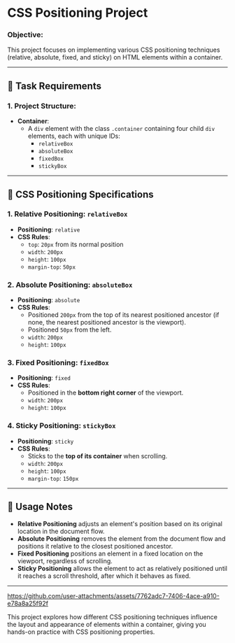 # CSS Positioning Project

### Objective:
This project focuses on implementing various CSS positioning techniques (relative, absolute, fixed, and sticky) on HTML elements within a container. 

---

## 🎯 **Task Requirements**

### 1. **Project Structure**:
   - **Container**:
     - A `div` element with the class `.container` containing four child `div` elements, each with unique IDs:
       - `relativeBox`
       - `absoluteBox`
       - `fixedBox`
       - `stickyBox`

---

## 📏 **CSS Positioning Specifications**

### 1. **Relative Positioning: `relativeBox`**
   - **Positioning**: `relative`
   - **CSS Rules**:
     - `top`: `20px` from its normal position
     - `width`: `200px`
     - `height`: `100px`
     - `margin-top`: `50px`

### 2. **Absolute Positioning: `absoluteBox`**
   - **Positioning**: `absolute`
   - **CSS Rules**:
     - Positioned `200px` from the top of its nearest positioned ancestor (if none, the nearest positioned ancestor is the viewport).
     - Positioned `50px` from the left.
     - `width`: `200px`
     - `height`: `100px`

### 3. **Fixed Positioning: `fixedBox`**
   - **Positioning**: `fixed`
   - **CSS Rules**:
     - Positioned in the **bottom right corner** of the viewport.
     - `width`: `200px`
     - `height`: `100px`

### 4. **Sticky Positioning: `stickyBox`**
   - **Positioning**: `sticky`
   - **CSS Rules**:
     - Sticks to the **top of its container** when scrolling.
     - `width`: `200px`
     - `height`: `100px`
     - `margin-top`: `150px`
     
---

## 📘 **Usage Notes**
- **Relative Positioning** adjusts an element's position based on its original location in the document flow.
- **Absolute Positioning** removes the element from the document flow and positions it relative to the closest positioned ancestor.
- **Fixed Positioning** positions an element in a fixed location on the viewport, regardless of scrolling.
- **Sticky Positioning** allows the element to act as relatively positioned until it reaches a scroll threshold, after which it behaves as fixed.

---

https://github.com/user-attachments/assets/7762adc7-7406-4ace-a910-e78a8a25f92f



This project explores how different CSS positioning techniques influence the layout and appearance of elements within a container, giving you hands-on practice with CSS positioning properties.
